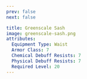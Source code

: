 ```yaml
---
prev: false
next: false

title: Greenscale Sash
image: greenscale-sash.png
attributes:
  Equipment Type: Waist
  Armor Class: 7
  Chemical Debuff Resists: 7
  Physical Debuff Resists: 7
  Required Level: 20
---
```




<MyItemComponent :item="$frontmatter" />


